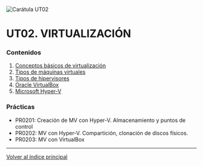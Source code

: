 ![Carátula UT02](imgs/caratula_ut02.png)

# UT02. VIRTUALIZACIÓN

### Contenidos

1. [Conceptos básicos de virtualización](01_conceptos_básicos.md)
2. [Tipos de máquinas virtuales](02_tipos_MV.md)
3. [Tipos de hipervisores](03_tipos_hipervisores.md)
4. [Oracle VirtualBox](04_virtualbox.md)
5. [Microsoft Hyper-V](05_hiper-v.md)

### Prácticas

- PR0201: Creación de MV con Hyper-V. Almacenamiento y puntos de control
- PR0202: MV con Hyper-V. Compartición, clonación de discos físicos.
- PR0203: MV con VirtualBox

***
[Volver al índice principal](../index.md)